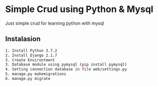 # Simple Crud using Python & Mysql

Just simple crud for learning python with mysql

## Instalasion

```bash
1. Install Python 3.7.2
2. Install Django 2.1.7
3. Create Environtment
3. Database module using pymysql (pip install pymysql)
4. Setting connection database in file web/settings.py
5. manage.py makemigrations
6. manage.py migrate
```